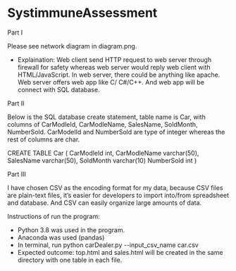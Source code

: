 # SystimmuneAssessment
Part I

Please see network diagram in diagram.png. 
- Explaination: Web client send HTTP request to web server through firewall for safety whereas web server would reply web client with HTML/JavaScript. In web server, there could be anything like apache. Web server offers web app like C/ C#/C++. And web app will be connect with SQL database.

 

Part II 

Below is the SQL database create statement, table name is Car, with columns of CarModleId, CarModleName, SalesName, SoldMonth, NumberSold. CarModelId and NumberSold are type of integer whereas the rest of columns are char.

CREATE TABLE Car (
	    CarModleId int,
	    CarModleName varchar(50),
	    SalesName varchar(50),
	    SoldMonth varchar(10)
	    NumberSold int
)


Part III

I have chosen CSV as the encoding format for my data, because CSV files are plain-text files, it’s easier for developers to import into/from spreadsheet and database. And CSV can easily organize large amounts of data.

Instructions of run the program:
-	Python 3.8 was used in the program.
-	Anaconda was used (pandas)
-	In terminal, run python carDealer.py --input_csv_name car.csv
-	Expected outcome: top.html and sales.html will be created in the same directory with one table in each file. 
